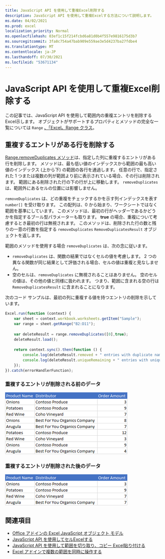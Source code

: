 ```yaml
---
title: JavaScript API を使用して重複Excel削除する
description: JavaScript API を使用して重複Excelする方法について説明します。
ms.date: 04/02/2021
ms.prod: excel
localization_priority: Normal
ms.openlocfilehash: 03ef1c15f214fcbd6a81d0b4f557e9816175d3b7
ms.sourcegitcommit: 3fa8c754a47bab909e559ae3e5d4237ba27fdbe4
ms.translationtype: MT
ms.contentlocale: ja-JP
ms.lasthandoff: 07/30/2021
ms.locfileid: "53671134"
---
```

# <a name="remove-duplicates-using-the-excel-javascript-api"></a>JavaScript API を使用して重複Excel削除する

この記事では、JavaScript API を使用して範囲内の重複エントリを削除するExcel示します。 オブジェクトがサポートするプロパティとメソッドの完全な一覧については `Range` [、「Excel。Range クラス](/javascript/api/excel/excel.range)。

## <a name="remove-rows-with-duplicate-entries"></a>重複するエントリがある行を削除する

[Range.removeDuplicates メソッド](/javascript/api/excel/excel.range#removeDuplicates_columns__includesHeader_)は、指定した列に重複するエントリがある行を削除します。 メソッドは、最も低い値のインデックスから範囲の最も高い値のインデックス (上から下) の範囲の各行を通過します。 任意の行で、指定された 1 つまたは複数の列が範囲より前に表示されている場合、その行は削除されます。 範囲にある削除された行の下の行が上に移動します。 `removeDuplicates` は、範囲外にあるセルの位置には影響しません。

`removeDuplicates` は、どの重複をチェックするかを示す列インデックスを表す `number[]` を受け取ります。 この配列は、0 から始まり、ワークシートではなく範囲を基準にしています。 このメソッドは、最初の行がヘッダーであるかどうかを指定するブール型パラメーターも取ります。 **true** の場合、重複について考慮するとき最初の行は無視されます。 このメソッドは、削除された行の数と残りの一意の行数を指定する `removeDuplicates` `RemoveDuplicatesResult` オブジェクトを返します。

範囲のメソッドを使用する場合 `removeDuplicates` は、次の念に従います。

- `removeDuplicates` は、関数の結果ではなくセルの値を考慮します。 2 つの異なる関数が同じ結果として評価される場合、セルの値は重複と見なしません。
- 空のセルは、`removeDuplicates` に無視されることはありません。 空のセルの値は、その他の値と同様に扱われます。 つまり、範囲に含まれる空の行は `RemoveDuplicatesResult` に含まれることになります。

次のコード サンプルは、最初の列に重複する値を持つエントリの削除を示しています。

```js
Excel.run(function (context) {
    var sheet = context.workbook.worksheets.getItem("Sample");
    var range = sheet.getRange("B2:D11");

    var deleteResult = range.removeDuplicates([0],true);
    deleteResult.load();

    return context.sync().then(function () {
        console.log(deleteResult.removed + " entries with duplicate names removed.");
        console.log(deleteResult.uniqueRemaining + " entries with unique names remain in the range.");
    });
}).catch(errorHandlerFunction);
```

### <a name="data-before-duplicate-entries-are-removed"></a>重複するエントリが削除される前のデータ

![範囲のExcelの重複メソッドが実行される前のデータ。](../images/excel-ranges-remove-duplicates-before.png)

### <a name="data-after-duplicate-entries-are-removed"></a>重複するエントリが削除された後のデータ

![範囲のExcel重複するメソッドが実行された後のデータ。](../images/excel-ranges-remove-duplicates-after.png)

## <a name="see-also"></a>関連項目

- [Office アドインの Excel JavaScript オブジェクト モデル](excel-add-ins-core-concepts.md)
- [JavaScript API を使用してセルExcelする](excel-add-ins-cells.md)
- [JavaScript API を使用して範囲を切り取り、コピー Excel貼り付ける](excel-add-ins-ranges-cut-copy-paste.md)
- [Excel アドインで複数の範囲を同時に操作する](excel-add-ins-multiple-ranges.md)
